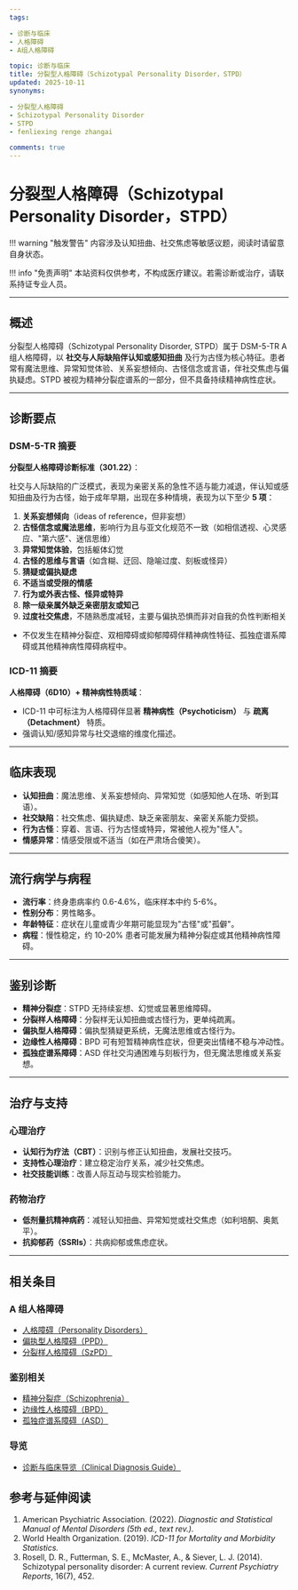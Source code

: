 ```yaml
---
tags:

- 诊断与临床
- 人格障碍
- A组人格障碍

topic: 诊断与临床
title: 分裂型人格障碍（Schizotypal Personality Disorder，STPD）
updated: 2025-10-11
synonyms:

- 分裂型人格障碍
- Schizotypal Personality Disorder
- STPD
- fenliexing renge zhangai

comments: true
---
```


# 分裂型人格障碍（Schizotypal Personality Disorder，STPD）

!!! warning "触发警告"
    内容涉及认知扭曲、社交焦虑等敏感议题，阅读时请留意自身状态。

!!! info "免责声明"
    本站资料仅供参考，不构成医疗建议。若需诊断或治疗，请联系持证专业人员。

---

## 概述

分裂型人格障碍（Schizotypal Personality Disorder, STPD）属于 DSM-5-TR A 组人格障碍，以 **社交与人际缺陷伴认知或感知扭曲** 及行为古怪为核心特征。患者常有魔法思维、异常知觉体验、关系妄想倾向、古怪信念或言语，伴社交焦虑与偏执疑虑。STPD 被视为精神分裂症谱系的一部分，但不具备持续精神病性症状。

---

## 诊断要点

### DSM-5-TR 摘要

**分裂型人格障碍诊断标准（301.22）**：

社交与人际缺陷的广泛模式，表现为亲密关系的急性不适与能力减退，伴认知或感知扭曲及行为古怪，始于成年早期，出现在多种情境，表现为以下至少 **5 项**：

1. **关系妄想倾向**（ideas of reference，但非妄想）
2. **古怪信念或魔法思维**，影响行为且与亚文化规范不一致（如相信透视、心灵感应、"第六感"、迷信思维）
3. **异常知觉体验**，包括躯体幻觉
4. **古怪的思维与言语**（如含糊、迂回、隐喻过度、刻板或怪异）
5. **猜疑或偏执疑虑**
6. **不适当或受限的情感**
7. **行为或外表古怪、怪异或特异**
8. **除一级亲属外缺乏亲密朋友或知己**
9. **过度社交焦虑**，不随熟悉度减轻，主要与偏执恐惧而非对自我的负性判断相关

- 不仅发生在精神分裂症、双相障碍或抑郁障碍伴精神病性特征、孤独症谱系障碍或其他精神病性障碍病程中。

### ICD-11 摘要

**人格障碍（6D10）+ 精神病性特质域**：

- ICD-11 中可标注为人格障碍伴显著 **精神病性（Psychoticism）** 与 **疏离（Detachment）** 特质。
- 强调认知/感知异常与社交退缩的维度化描述。

---

## 临床表现

- **认知扭曲**：魔法思维、关系妄想倾向、异常知觉（如感知他人在场、听到耳语）。
- **社交缺陷**：社交焦虑、偏执疑虑、缺乏亲密朋友、亲密关系能力受损。
- **行为古怪**：穿着、言语、行为古怪或特异，常被他人视为"怪人"。
- **情感异常**：情感受限或不适当（如在严肃场合傻笑）。

---

## 流行病学与病程

- **流行率**：终身患病率约 0.6-4.6%，临床样本中约 5-6%。
- **性别分布**：男性略多。
- **年龄特征**：症状在儿童或青少年期可能显现为"古怪"或"孤僻"。
- **病程**：慢性稳定，约 10-20% 患者可能发展为精神分裂症或其他精神病性障碍。

---

## 鉴别诊断

- **精神分裂症**：STPD 无持续妄想、幻觉或显著思维障碍。
- **分裂样人格障碍**：分裂样无认知扭曲或古怪行为，更单纯疏离。
- **偏执型人格障碍**：偏执型猜疑更系统，无魔法思维或古怪行为。
- **边缘性人格障碍**：BPD 可有短暂精神病性症状，但更突出情绪不稳与冲动性。
- **孤独症谱系障碍**：ASD 伴社交沟通困难与刻板行为，但无魔法思维或关系妄想。

---

## 治疗与支持

### 心理治疗

- **认知行为疗法（CBT）**：识别与修正认知扭曲，发展社交技巧。
- **支持性心理治疗**：建立稳定治疗关系，减少社交焦虑。
- **社交技能训练**：改善人际互动与现实检验能力。

### 药物治疗

- **低剂量抗精神病药**：减轻认知扭曲、异常知觉或社交焦虑（如利培酮、奥氮平）。
- **抗抑郁药（SSRIs）**：共病抑郁或焦虑症状。

---

## 相关条目

### A 组人格障碍

- [人格障碍（Personality Disorders）](Personality-Disorders.md)
- [偏执型人格障碍（PPD）](Paranoid-Personality-Disorder-PPD.md)
- [分裂样人格障碍（SzPD）](Schizoid-Personality-Disorder-SzPD.md)

### 鉴别相关

- [精神分裂症（Schizophrenia）](Schizophrenia-SC.md)
- [边缘性人格障碍（BPD）](Borderline-Personality-Disorder-BPD.md)
- [孤独症谱系障碍（ASD）](Autism-Spectrum-Disorder.md)

### 导览

- [诊断与临床导览（Clinical Diagnosis Guide）](Clinical-Diagnosis-Guide.md)

## 参考与延伸阅读

1. American Psychiatric Association. (2022). *Diagnostic and Statistical Manual of Mental Disorders (5th ed., text rev.).*
2. World Health Organization. (2019). *ICD-11 for Mortality and Morbidity Statistics.*
3. Rosell, D. R., Futterman, S. E., McMaster, A., & Siever, L. J. (2014). Schizotypal personality disorder: A current review. *Current Psychiatry Reports*, 16(7), 452.
